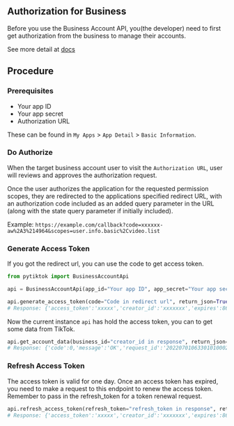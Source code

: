 ## Authorization for Business

Before you use the Business Account API, you(the developer) need to first get authorization from the business to manage their accounts.

See more detail at [docs](https://ads.tiktok.com/marketing_api/docs?id=1733079856582657)


## Procedure

### Prerequisites

- Your app ID
- Your app secret
- Authorization URL

These can be found in `My Apps` > `App Detail` > `Basic Information`.

### Do Authorize

When the target business account user to visit the `Authorization URL`, user will reviews and approves the authorization request.

Once the user authorizes the application for the requested permission scopes, they are redirected to the applications specified redirect URL, with an authorization code included as an added query parameter in the URL (along with the state query parameter if initially included).

Example: `https://example.com/callback?code=xxxxxx-aw%2A3%214964&scopes=user.info.basic%2Cvideo.list`

### Generate Access Token

If you got the redirect url, you can use the code to get access token.

```python
from pytiktok import BusinessAccountApi

api = BusinessAccountApi(app_id="Your app ID", app_secret="Your app secret")

api.generate_access_token(code="Code in redirect url", return_json=True)
# Response: {'access_token':'xxxxx','creator_id':'xxxxxxx','expires':86400,'refresh_expires':31536000,'refresh_token':'xxxxx','scope':'user.info.basic,video.list,video.insights,comment.list,comment.list.manage,video.publish,user.insights','token_type':'bearer'}
```

Now the current instance `api` has hold the access token, you can to get some data from TikTok.

```python
api.get_account_data(business_id="creator_id in response", return_json=True)
# Response: {'code':0,'message':'OK','request_id':'20220701063301010002006005005006003019117A7E27','data':{'profile_image':'https://p16-sign-va.tiktokcdn.com/tos-maliva-avt-0068/accb4aeac4ec812e2bdc45ce1da1ed39~c5_168x168.jpeg?x-expires=1656828000&x-signature=MmXPWeImP%2BRGBwAOqN3wjPpDiZE%3D','display_name':'kiki'}}
```

### Refresh Access Token

The access token is valid for one day. Once an access token has expired, you need to make a request to this endpoint to renew the access token. Remember to pass in the refresh_token for a token renewal request.

```python
api.refresh_access_token(refresh_token="refresh_token in response", return_json=True)
# Response: {'access_token':'xxxxx','creator_id':'xxxxxxx','expires':86400,'refresh_expires':31536000,'refresh_token':'xxxxx','scope':'user.info.basic,video.list,video.insights,comment.list,comment.list.manage,video.publish,user.insights','token_type':'bearer'}
```
